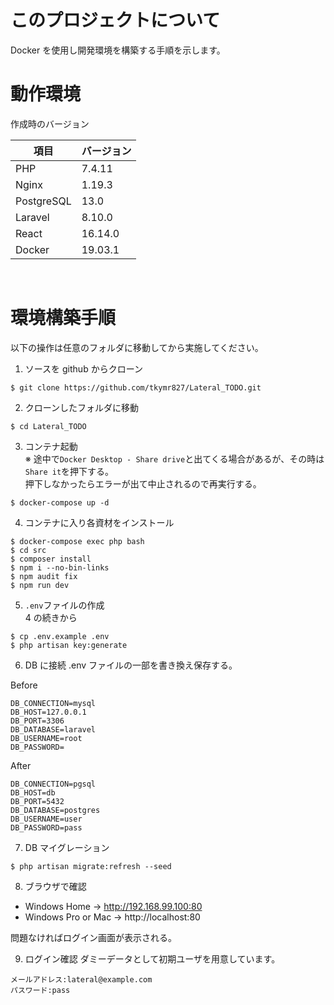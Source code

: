 # このプロジェクトについて

Docker を使用し開発環境を構築する手順を示します。

# 動作環境

作成時のバージョン

| 項目       | バージョン |
| ---------- | ---------- |
| PHP        | 7.4.11     |
| Nginx      | 1.19.3     |
| PostgreSQL | 13.0       |
| Laravel    | 8.10.0     |
| React      | 16.14.0    |
| Docker     | 19.03.1    |

<br>

# 環境構築手順

以下の操作は任意のフォルダに移動してから実施してください。

1. ソースを github からクローン

```
$ git clone https://github.com/tkymr827/Lateral_TODO.git
```

2. クローンしたフォルダに移動

```
$ cd Lateral_TODO
```

3. コンテナ起動  
   ※ 途中で`Docker Desktop - Share drive`と出てくる場合があるが、その時は`Share it`を押下する。  
   押下しなかったらエラーが出て中止されるので再実行する。

```
$ docker-compose up -d
```

4. コンテナに入り各資材をインストール

```
$ docker-compose exec php bash
$ cd src
$ composer install
$ npm i --no-bin-links
$ npm audit fix
$ npm run dev
```

5. `.env`ファイルの作成  
   4 の続きから

```
$ cp .env.example .env
$ php artisan key:generate
```

6. DB に接続
   .env ファイルの一部を書き換え保存する。

Before

```
DB_CONNECTION=mysql
DB_HOST=127.0.0.1
DB_PORT=3306
DB_DATABASE=laravel
DB_USERNAME=root
DB_PASSWORD=
```

After

```
DB_CONNECTION=pgsql
DB_HOST=db
DB_PORT=5432
DB_DATABASE=postgres
DB_USERNAME=user
DB_PASSWORD=pass
```

7. DB マイグレーション

```
$ php artisan migrate:refresh --seed
```

8. ブラウザで確認

-   Windows Home -> http://192.168.99.100:80
-   Windows Pro or Mac -> http://localhost:80

問題なければログイン画面が表示される。

9. ログイン確認
   ダミーデータとして初期ユーザを用意しています。

```
メールアドレス:lateral@example.com
パスワード:pass
```
